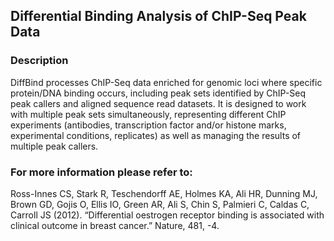 ## Differential Binding Analysis of ChIP-Seq Peak Data

### Description

DiffBind processes ChIP-Seq data enriched for genomic loci where specific protein/DNA binding occurs, including peak sets identified by ChIP-Seq peak callers and
aligned sequence read datasets. It is designed to work with multiple peak sets simultaneously, representing different ChIP experiments (antibodies, transcription
factor and/or histone marks, experimental conditions, replicates) as well as managing the results of multiple peak callers.

### For more information please refer to:

Ross-Innes CS, Stark R, Teschendorff AE, Holmes KA, Ali HR, Dunning MJ, Brown GD, Gojis O, Ellis IO, Green AR, Ali S, Chin S, Palmieri C, Caldas C, Carroll JS (2012).
“Differential oestrogen receptor binding is associated with clinical outcome in breast cancer.” Nature, 481, -4.